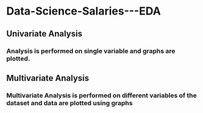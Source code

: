 # Data-Science-Salaries---EDA

## Univariate Analysis
### Analysis is performed on single variable and graphs are plotted.

## Multivariate Analysis
### Multivariate Analysis is performed on different variables of the dataset and data are plotted using graphs
